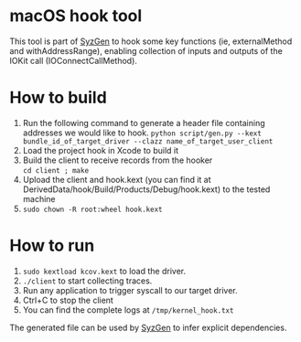 # macOS hook tool

This tool is part of [SyzGen](https://github.com/seclab-ucr/SyzGen_setup) to hook some key functions (ie, externalMethod and withAddressRange), enabling collection of inputs and outputs of the IOKit call (IOConnectCallMethod).

# How to build
1. Run the following command to generate a header file containing addresses we would like to hook.
  `python script/gen.py --kext bundle_id_of_target_driver --clazz name_of_target_user_client`
2. Load the project hook in Xcode to build it
3. Build the client to receive records from the hooker\
  `cd client ; make`
4. Upload the client and hook.kext (you can find it at DerivedData/hook/Build/Products/Debug/hook.kext) to the tested machine
5. `sudo chown -R root:wheel hook.kext`

# How to run
1. `sudo kextload kcov.kext` to load the driver.
2. `./client` to start collecting traces.
3. Run any application to trigger syscall to our target driver.
3. Ctrl+C to stop the client 
4. You can find the complete logs at `/tmp/kernel_hook.txt`

The generated file can be used by [SyzGen](https://github.com/seclab-ucr/SyzGen_setup) to infer explicit dependencies.
